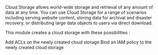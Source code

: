 Cloud Storage allows world-wide storage and retrieval of any amount of data at any time. You can use Cloud Storage for a range of scenarios including serving website content, storing data for archival and disaster recovery, or distributing large data objects to users via direct download.

This module creates a cloud storage with these possibilities :

Add ACLs on the newly created cloud storage 
Bind an IAM policy to the newly created cloud storage




